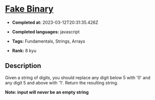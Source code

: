 # [Fake Binary](https://www.codewars.com/kata/57eae65a4321032ce000002d)

- **Completed at:** 2023-03-12T20:31:35.426Z

- **Completed languages:** javascript

- **Tags:** Fundamentals, Strings, Arrays

- **Rank:** 8 kyu

## Description

Given a string of digits, you should replace any digit below 5 with '0' and any digit 5 and above with '1'. Return the resulting string.

**Note: input will never be an empty string**
